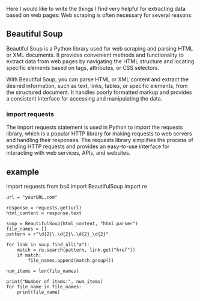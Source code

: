 
Here I would like to write the things I find very helpful for extracting data based on web pages: 
Web scraping is often necessary for several reasons:



## Beautiful Soup
Beautiful Soup is a Python library used for web scraping and parsing HTML or XML documents. It provides convenient methods and functionality to extract data from web pages by navigating the HTML structure and locating specific elements based on tags, attributes, or CSS selectors.

With Beautiful Soup, you can parse HTML or XML content and extract the desired information, such as text, links, tables, or specific elements, from the structured document. It handles poorly formatted markup and provides a consistent interface for accessing and manipulating the data.

### import requests
The import requests statement is used in Python to import the requests library, which is a popular HTTP library for making requests to web servers and handling their responses. The requests library simplifies the process of sending HTTP requests and provides an easy-to-use interface for interacting with web services, APIs, and websites.

## example
import requests
    from bs4 import BeautifulSoup
    import re

    url = "yourURL.com"

    response = requests.get(url)
    html_content = response.text

    soup = BeautifulSoup(html_content, "html.parser")
    file_names = []
    pattern = r"\d{2}\.\d{2}\.\d{2}_\d{2}"

    for link in soup.find_all("a"):
        match = re.search(pattern, link.get("href"))
        if match:
            file_names.append(match.group())

    num_items = len(file_names)

    print("Number of items:", num_items)
    for file_name in file_names:
        print(file_name) 
